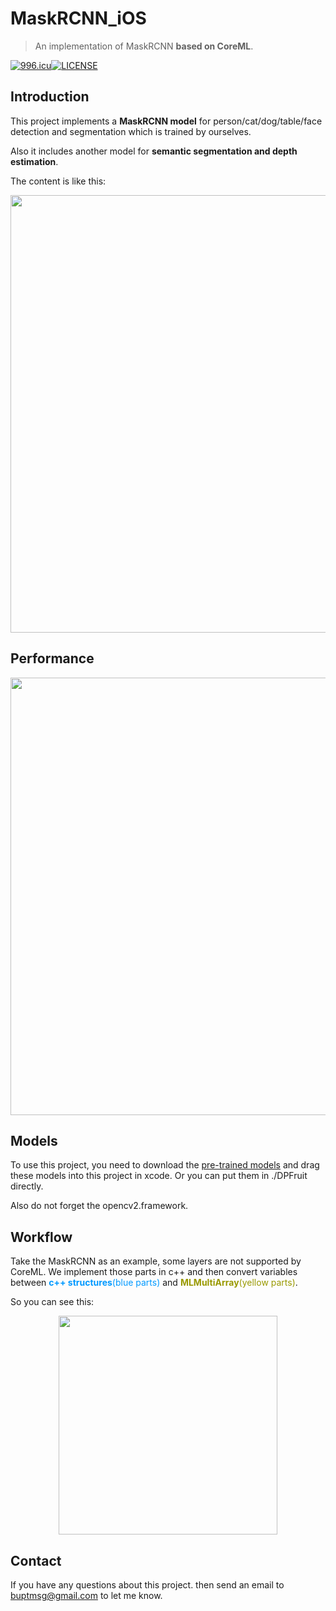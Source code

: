 # MaskRCNN_iOS

> An implementation of MaskRCNN  __based on CoreML__.

[![996.icu](https://img.shields.io/badge/link-996.icu-red.svg)](https://996.icu)[![LICENSE](https://img.shields.io/badge/license-NPL%20(The%20996%20Prohibited%20License)-blue.svg)](https://github.com/996icu/996.ICU/blob/master/LICENSE)

## Introduction

This project implements a __MaskRCNN model__ for person/cat/dog/table/face detection and segmentation which is trained by ourselves.
    
Also it includes another model for __semantic segmentation and depth estimation__.
    
The content is like this:

<div align=center>
<img width=700 src="https://wx4.sinaimg.cn/mw1024/89ef5361ly1fsbvb2jat6j20yo0icac6.jpg"/>
</div>


## Performance

<div align=center>
<img width=700 src="https://wx4.sinaimg.cn/mw1024/89ef5361ly1fsbvb2amarj20xt0fkdh2.jpg"/>
</div>

## Models

To use this project, you need to download the [pre-trained models](https://pan.baidu.com/s/1OHHLX24Z4fYEM6J2YNaC5A) and drag these models into this project in xcode. Or you can put them in ./DPFruit directly.

Also do not forget the opencv2.framework.

## Workflow

Take the MaskRCNN as an example, some layers are not supported by CoreML. We implement those parts in c++ and then convert variables between<font color=#0099ff> __c++ structures__(blue parts)</font> and<font color=#999900> __MLMultiArray__(yellow parts)</font>.

So you can see this:

<div align=center>
<img width=350 src="https://wx3.sinaimg.cn/mw1024/89ef5361ly1fsbvb2eo43j20hj0inabi.jpg"/>
</div>
    
## Contact

If you have any questions about this project. then send an email to buptmsg@gmail.com to let me know.    
